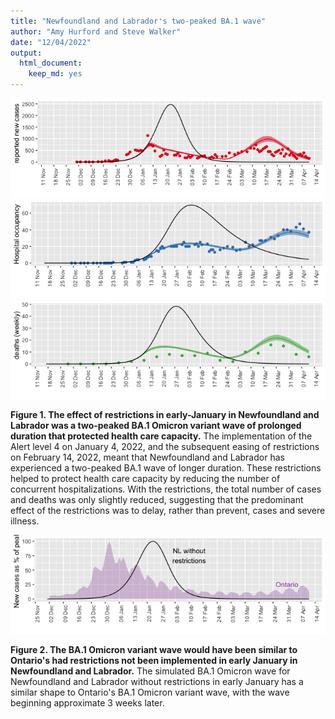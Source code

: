 ```yaml
---
title: "Newfoundland and Labrador's two-peaked BA.1 wave"
author: "Amy Hurford and Steve Walker"
date: "12/04/2022"
output: 
  html_document: 
    keep_md: yes
---
```










![](no_level_4_files/figure-html/unnamed-chunk-5-1.png)<!-- -->![](no_level_4_files/figure-html/unnamed-chunk-5-2.png)<!-- -->![](no_level_4_files/figure-html/unnamed-chunk-5-3.png)<!-- -->

**Figure 1. The effect of restrictions in early-January in Newfoundland and Labrador was a two-peaked BA.1 Omicron variant wave of prolonged duration that protected health care capacity.** The implementation of the Alert level 4 on January 4, 2022, and the subsequent easing of restrictions on February 14, 2022, meant that Newfoundland and Labrador has experienced a two-peaked BA.1 wave of longer duration. These restrictions helped to protect health care capacity by reducing the number of concurrent hospitalizations. With the restrictions, the total number of cases and deaths was only slightly reduced, suggesting that the predominant effect of the restrictions was to delay, rather than prevent, cases and severe illness.

![](no_level_4_files/figure-html/unnamed-chunk-6-1.png)<!-- -->

**Figure 2. The BA.1 Omicron variant wave would have been similar to Ontario's had restrictions not been implemented in early January in Newfoundland and Labrador.** The simulated BA.1 Omicron wave for Newfoundland and Labrador without restrictions in early January has a similar shape to Ontario's BA.1 Omicron variant wave, with the wave beginning approximate 3 weeks later.
